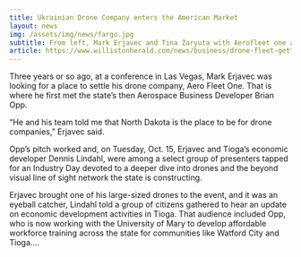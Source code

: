```yaml
---
title: Ukrainian Drone Company enters the American Market
layout: news
img: /assets/img/news/fargo.jpg
subtitle: From left, Mark Erjavec and Tina Zaryuta with Aerofleet one and Tioga’s economic developer Dennis Lindahl pose with a fixed-wing style drone. Lindahl and Aero Fleet were among a select few presenters tapped for the Drone Industry Day in Fargo on Tuesday, Oct. 15.
article: https://www.willistonherald.com/news/business/drone-fleet-getting-set-for-take-off-in-northwestern-north/article_3536fea6-f06d-11e9-999d-bb6bed962946.html
---
```


Three years or so ago, at a conference in Las Vegas, Mark Erjavec was looking for a place to settle his drone company, Aero Fleet One. That is where he first met the state’s then Aerospace Business Developer Brian Opp.

“He and his team told me that North Dakota is the place to be for drone companies,” Erjavec said.​

Opp’s pitch worked and, on Tuesday, Oct. 15, Erjavec and Tioga’s economic developer Dennis Lindahl, were among a select group of presenters tapped for an Industry Day devoted to a deeper dive into drones and the beyond visual line of sight network the state is constructing.

Erjavec brought one of his large-sized drones to the event, and it was an eyeball catcher, Lindahl told a group of citizens gathered to hear an update on economic development activities in Tioga. That audience included Opp, who is now working with the University of Mary to develop affordable workforce training across the state for communities like Watford City and Tioga....